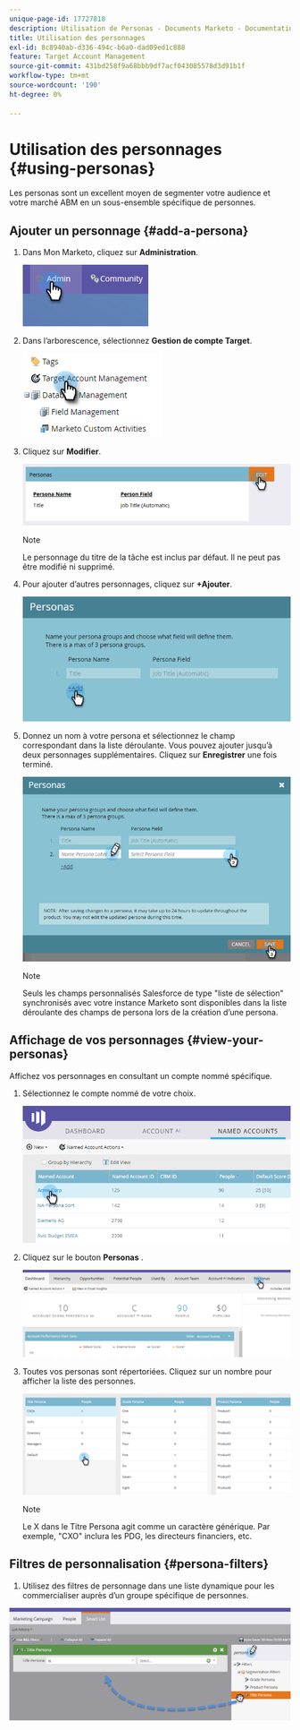 ```yaml
---
unique-page-id: 17727818
description: Utilisation de Personas - Documents Marketo - Documentation du produit
title: Utilisation des personnages
exl-id: 8c8940ab-d336-494c-b6a0-dad09ed1c888
feature: Target Account Management
source-git-commit: 431bd258f9a68bbb9df7acf043085578d3d91b1f
workflow-type: tm+mt
source-wordcount: '190'
ht-degree: 0%

---
```


# Utilisation des personnages {#using-personas}

Les personas sont un excellent moyen de segmenter votre audience et votre marché ABM en un sous-ensemble spécifique de personnes.

## Ajouter un personnage {#add-a-persona}

1. Dans Mon Marketo, cliquez sur **Administration**.

   ![](assets/one.png)

1. Dans l’arborescence, sélectionnez **Gestion de compte Target**.

   ![](assets/using-personas-2.png)

1. Cliquez sur **Modifier**.

   ![](assets/three.png)

   >[!NOTE]
   >
   >Le personnage du titre de la tâche est inclus par défaut. Il ne peut pas être modifié ni supprimé.

1. Pour ajouter d’autres personnages, cliquez sur **+Ajouter**.

   ![](assets/four.png)

1. Donnez un nom à votre persona et sélectionnez le champ correspondant dans la liste déroulante. Vous pouvez ajouter jusqu’à deux personnages supplémentaires. Cliquez sur **Enregistrer** une fois terminé.

   ![](assets/five.png)

   >[!NOTE]
   >
   >Seuls les champs personnalisés Salesforce de type &quot;liste de sélection&quot; synchronisés avec votre instance Marketo sont disponibles dans la liste déroulante des champs de persona lors de la création d’une persona.

## Affichage de vos personnages {#view-your-personas}

Affichez vos personnages en consultant un compte nommé spécifique.

1. Sélectionnez le compte nommé de votre choix.

   ![](assets/one-a.png)

1. Cliquez sur le bouton **Personas** .

   ![](assets/two-a.png)

1. Toutes vos personas sont répertoriées. Cliquez sur un nombre pour afficher la liste des personnes.

   ![](assets/three-a.png)

   >[!NOTE]
   >
   >Le X dans le Titre Persona agit comme un caractère générique. Par exemple, &quot;CXO&quot; inclura les PDG, les directeurs financiers, etc.

## Filtres de personnalisation {#persona-filters}

1. Utilisez des filtres de personnage dans une liste dynamique pour les commercialiser auprès d’un groupe spécifique de personnes.

![](assets/one-b.png)
